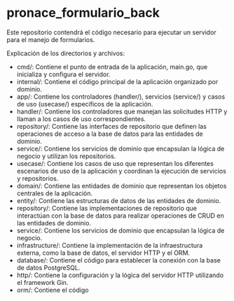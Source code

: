 # pronace_formulario_back
Este repositorio contendrá el código necesario para ejecutar un servidor para el manejo de formularios.

Explicación de los directorios y archivos:

*  cmd/: Contiene el punto de entrada de la aplicación, main.go, que inicializa y configura el servidor.
*  internal/: Contiene el código principal de la aplicación organizado por dominio.
*  app/: Contiene los controladores (handler/), servicios (service/) y casos de uso (usecase/) específicos de la aplicación.
*  handler/: Contiene los controladores que manejan las solicitudes HTTP y llaman a los casos de uso correspondientes.
*  repository/: Contiene las interfaces de repositorio que definen las operaciones de acceso a la base de datos para las entidades de dominio.
*  service/: Contiene los servicios de dominio que encapsulan la lógica de negocio y utilizan los repositorios.
*  usecase/: Contiene los casos de uso que representan los diferentes escenarios de uso de la aplicación y coordinan la ejecución de servicios y repositorios.
*  domain/: Contiene las entidades de dominio que representan los objetos centrales de la aplicación.
*  entity/: Contiene las estructuras de datos de las entidades de dominio.
*  repository/: Contiene las implementaciones de repositorio que interactúan con la base de datos para realizar operaciones de CRUD en las entidades de dominio.
*  service/: Contiene los servicios de dominio que encapsulan la lógica de negocio.
*  infrastructure/: Contiene la implementación de la infraestructura externa, como la base de datos, el servidor HTTP y el ORM.
*  database/: Contiene el código para establecer la conexión con la base de datos PostgreSQL.
*  http/: Contiene la configuración y la lógica del servidor HTTP utilizando el framework Gin.
*  orm/: Contiene el código



